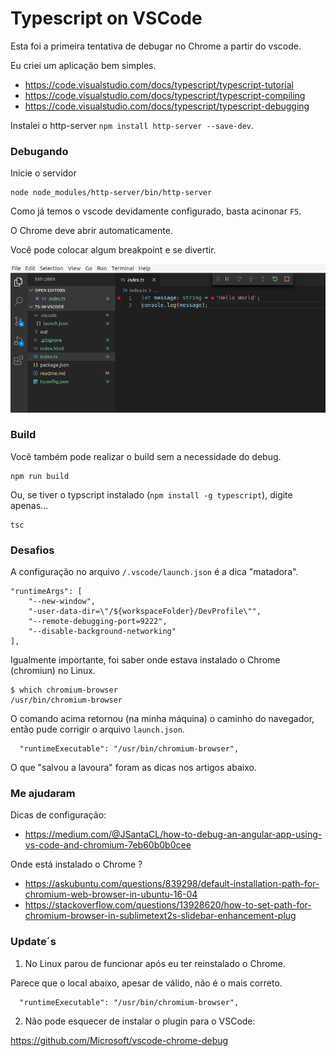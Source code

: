 # Typescript on VSCode

Esta foi a primeira tentativa de debugar no Chrome a partir do vscode.

Eu criei um aplicação bem simples.

- https://code.visualstudio.com/docs/typescript/typescript-tutorial
- https://code.visualstudio.com/docs/typescript/typescript-compiling
- https://code.visualstudio.com/docs/typescript/typescript-debugging

Instalei o http-server `npm install http-server --save-dev`.

### Debugando

Inicie o servidor

    node node_modules/http-server/bin/http-server

Como já temos o vscode devidamente configurado, basta acinonar `F5`.

O Chrome deve abrir automaticamente.

Você pode colocar algum breakpoint e se divertir.

![](debuging-vscode.png)


### Build

Você também pode realizar o build sem a necessidade do debug.

    npm run build

Ou, se tiver o typscript instalado (`npm install -g typescript`), digite apenas...

    tsc


### Desafios

A configuração no arquivo `/.vscode/launch.json` é a dica "matadora".

    "runtimeArgs": [
        "--new-window",
        "-user-data-dir=\"/${workspaceFolder}/DevProfile\"",
        "--remote-debugging-port=9222",
        "--disable-background-networking"
    ],

Igualmente importante, foi saber onde estava instalado o Chrome (chromiun) no Linux.

    $ which chromium-browser
    /usr/bin/chromium-browser

O comando acima retornou (na minha máquina) o caminho do navegador, então pude corrigir o
arquivo `launch.json`.

      "runtimeExecutable": "/usr/bin/chromium-browser",

O que "salvou a lavoura" foram as dicas nos artigos abaixo.

### Me ajudaram

Dicas de configuração:

- https://medium.com/@JSantaCL/how-to-debug-an-angular-app-using-vs-code-and-chromium-7eb60b0b0cee

Onde está instalado o Chrome ?

- https://askubuntu.com/questions/839298/default-installation-path-for-chromium-web-browser-in-ubuntu-16-04
- https://stackoverflow.com/questions/13928620/how-to-set-path-for-chromium-browser-in-sublimetext2s-slidebar-enhancement-plug


### Update´s

1) No Linux parou de funcionar após eu ter reinstalado o Chrome.

Parece que o local abaixo, apesar de válido, não é o mais correto.

      "runtimeExecutable": "/usr/bin/chromium-browser",

2) Não pode esquecer de instalar o plugin para o VSCode:

https://github.com/Microsoft/vscode-chrome-debug
